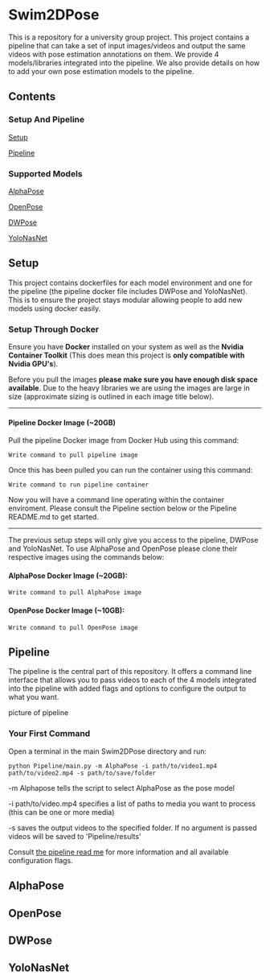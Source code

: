 # Swim2DPose

This is a repository for a university group project. This project contains a pipeline that can take a set of input images/videos and output the same videos with pose estimation annotations on them. We provide 4 models/libraries integrated into the pipeline. We also provide details on how to add your own pose estimation models to the pipeline.

## Contents

### Setup And Pipeline

[Setup](Setup)

[Pipeline]()

### Supported Models

[AlphaPose]()

[OpenPose]()

[DWPose]()

[YoloNasNet]()

## Setup

This project contains dockerfiles for each model environment and one for the pipeline (the pipeline docker file includes DWPose and YoloNasNet). This is to ensure the project stays modular allowing people to add new models using docker easily.

### Setup Through Docker

Ensure you have **Docker** installed on your system as well as the **Nvidia Container Toolkit** (This does mean this project is **only compatible with Nvidia GPU's**).

Before you pull the images **please make sure you have enough disk space available**. Due to the heavy libraries we are using the images are large in size (approximate sizing is outlined in each image title below).

---

#### Pipeline Docker Image (~20GB)

Pull the pipeline Docker image from Docker Hub using this command:

```
Write command to pull pipeline image
```
Once this has been pulled you can run the container using this command:

```
Write command to run pipeline container
```
Now you will have a command line operating within the container enviroment. Please consult the Pipeline section below or the Pipeline README.md to get started.

---

The previous setup steps will only give you access to the pipeline, DWPose and YoloNasNet. To use AlphaPose and OpenPose please clone their respective images using the commands below:

#### AlphaPose Docker Image (~20GB):
```
Write command to pull AlphaPose image
```
#### OpenPose Docker Image (~10GB):
```
Write command to pull OpenPose image
```
## Pipeline

The pipeline is the central part of this repository. It offers a command line interface that allows you to pass videos to each of the 4 models integrated into the pipeline with added flags and options to configure the output to what you want.

picture of pipeline

### Your First Command

Open a terminal in the main Swim2DPose directory and run:
```
python Pipeline/main.py -m AlphaPose -i path/to/video1.mp4 path/to/video2.mp4 -s path/to/save/folder
```
-m Alphapose tells the script to select AlphaPose as the pose model

-i path/to/video.mp4 specifies a list of paths to media you want to process (this can be one or more media)

-s saves the output videos to the specified folder. If no argument is passed videos will be saved to 'Pipeline/results'

Consult [the pipeline read me](https://github.com/Surfytom/Swim2DPose/blob/main/Pipeline/PipelineREADME.md) for more information and all available configuration flags.

## AlphaPose



## OpenPose



## DWPose



## YoloNasNet


